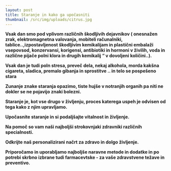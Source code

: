 ```yaml
---
layout: post
title: Staranje in kako ga upočasniti
thumbnail: /src/img/uploads/citrus.jpg
---
```



**Vsak dan smo pod vplivom različnih škodljivih dejavnikov ( onesnažen zrak, elektromagnetna valovanja, mobiteli računalniki, tablice..,izpostavljenost škodljivim kemikalijam in plastični embalaži vsepovsod, konzervansi, korigensi, antibiotiki in hormoni v živilih, voda in različne pijače polni klora in drugih kemikalij “ v dovoljeni količini..).**

**Vsak dan je tudi poln stresa, preveč dela, nekaj alkohola, morda kakšna cigareta, sladica, premalo gibanja in sprostitve .. in telo se pospešeno stara**

**Zunanje znake staranja opazimo, tiste hujše v notranjih organih pa niti ne dokler se ne pojavijo znaki bolezni.**

**Staranje je, kot vse drugo v življenju, proces katerega uspeh je odvisen od tega kako z njim upravljamo.**

**Upočasnite staranje in si podaljšajte vitalnost in življenje.**

**Na pomoč so vam naši najboljši strokovnjaki zdravniki različnih specialnosti.**

**Odkrijte naš personalizirani načrt za zdravo in dolgo življenje.**

**Priporočamo in uporabljamo najboljše naravne metode in dodatke in po potrebi skrbno izbrane tudi farmacevtske - za vaše zdravstvene težave in preventivo.**